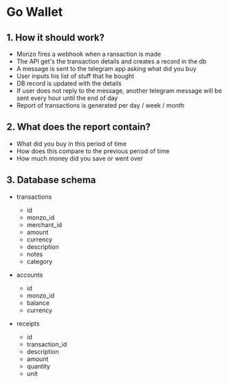 # Go Wallet

## 1. How it should work?

- Monzo fires a webhook when a ransaction is made
- The API get's the transaction details and creates a record in the db
- A message is sent to the telegram app asking what did you buy
- User inputs his list of stuff that he bought
- DB record is updated with the details
- If user does not reply to the message, another telegram message will be sent every hour until the end of day
- Report of transactions is generated per day / week / month

## 2. What does the report contain?

- What did you buy in this period of time
- How does this compare to the previous period of time
- How much money did you save or went over

## 3. Database schema

- transactions
    - id
    - monzo_id
    - merchant_id
    - amount
    - currency
    - description
    - notes
    - category

- accounts
    - id
    - monzo_id
    - balance
    - currency

- receipts
    - id
    - transaction_id
    - description
    - amount
    - quantity
    - unit